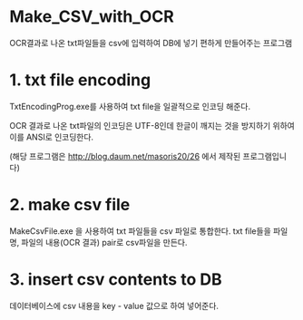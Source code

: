 # Make_CSV_with_OCR
OCR결과로 나온 txt파일들을 csv에 입력하여 DB에 넣기 편하게 만들어주는 프로그램

# 1. txt file encoding
TxtEncodingProg.exe를 사용하여 txt file을 일괄적으로 인코딩 해준다.

OCR 결과로 나온 txt파일의 인코딩은 UTF-8인데 한글이 깨지는 것을 방지하기 위하여 이를 ANSI로 인코딩한다.

(해당 프로그램은 http://blog.daum.net/masoris20/26 에서 제작된 프로그램입니다)

# 2. make csv file
MakeCsvFile.exe 을 사용하여 txt 파일들을 csv 파일로 통합한다.
txt file들을 파일명, 파일의 내용(OCR 결과) pair로 csv파일을 만든다.

# 3. insert csv contents to DB
데이터베이스에 csv 내용을 key - value 값으로 하여 넣어준다.
